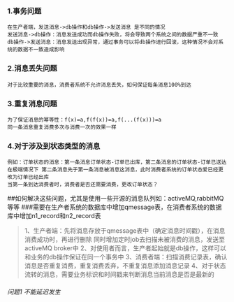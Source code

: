 ### 1.事务问题
    在生产者端，发送消息->db操作和db操作->发送消息 是不同的情况
    发送消息->db操作：消息发送成功而db操作失败，将会导致两个系统之间的数据严重不一致
    db操作->发送消息：消息发送出现异常，通过事务可以将db操作进行回滚，这种情况不会对系统的数据不一致造成影响

### 2.消息丢失问题
    对于比较重要的消息，消费者系统不允许消息丢失，如何保证每条消息100%到达
### 3.重复消息问题
    为了保证消息的幂等性：f(x)=a,f(f(x))=a,f(...(f(x)))=a
    同一条消息重复消费多次与消费一次的效果一样
### 4.对于涉及到状态类型的消息
    例如：订单状态的消息：第一条消息订单状态-订单已出库，第二条消息的订单状态-订单已送达
    在极端情况下 第二条消息先于第一条消息被消息这消息，此时消费者系统的订单状态爱已经更改为订单已经出库
    当第一条到达消费者时，消费者是否还需要消费，更改订单状态？

##如何解决这些问题，尤其是使用一些开源的消息队列如：activeMQ,rabbitMQ等等
###需要在生产者系统的数据库中增加qmessage表，在消费者系统的数据库中增加n1_record和n2_record表

>1、生产者端：先将消息存放于qmessage表中（确定消息时间戳），在消息消费成功时，再进行删除
同时增加定时job去扫描未被消费的消息，发送至activeMQ broker中
>2、对使用者而言，生产者起始就是db操作，这样可以和业务的db操作保证在同一个事务中
>3、消费者端：扫描消费记录表，确认消息是否重复消费，重复消费丢弃，不重复消息添加消息记录
>4、对于状态流转的消息，需要业务标识和时间戳来判断消息当前消息是否是最新的

###### 问题1 不能延迟发生